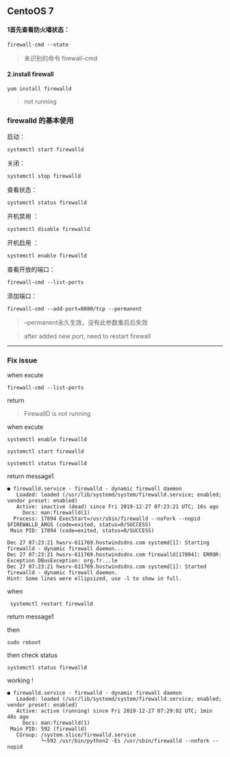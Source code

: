 ## CentoOS 7  
#### 1首先查看防火墙状态：
```
firewall-cmd --state
```

>未识别的命令 firewall-cmd
#### 2.install firewall
```
yum install firewalld 
```

>not running

### firewalld 的基本使用

启动： 
```
systemctl start firewalld
```

关闭： 
```
systemctl stop firewalld
```
查看状态： 
```
systemctl status firewalld
```
开机禁用 ： 
```
systemctl disable firewalld
```
开机启用 ： 
```
systemctl enable firewalld
```
查看开放的端口：
```
firewall-cmd --list-ports
```
添加端口：
```
firewall-cmd --add-port=8080/tcp --permanent
```
>–permanent永久生效，没有此参数重启后失效

>after added new port, need to restart firewall

---
### Fix issue 
when excute
```
firewall-cmd --list-ports
```
return
>FirewallD is not running

when excute
```
systemctl enable firewalld

systemctl start firewalld

systemctl status firewalld
```
return message1
```
● firewalld.service - firewalld - dynamic firewall daemon
   Loaded: loaded (/usr/lib/systemd/system/firewalld.service; enabled; vendor preset: enabled)
   Active: inactive (dead) since Fri 2019-12-27 07:23:21 UTC; 16s ago
     Docs: man:firewalld(1)
  Process: 17894 ExecStart=/usr/sbin/firewalld --nofork --nopid $FIREWALLD_ARGS (code=exited, status=0/SUCCESS)
 Main PID: 17894 (code=exited, status=0/SUCCESS)

Dec 27 07:23:21 hwsrv-611769.hostwindsdns.com systemd[1]: Starting firewalld - dynamic firewall daemon...
Dec 27 07:23:21 hwsrv-611769.hostwindsdns.com firewalld[17894]: ERROR: Exception DBusException: org.fr...le
Dec 27 07:23:21 hwsrv-611769.hostwindsdns.com systemd[1]: Started firewalld - dynamic firewall daemon.
Hint: Some lines were ellipsized, use -l to show in full.
```
when 
```
 systemctl restart firewalld

```
return message1

then 
```
sudo reboot
```

then check status

```
systemctl status firewalld
```

working !

```
● firewalld.service - firewalld - dynamic firewall daemon
   Loaded: loaded (/usr/lib/systemd/system/firewalld.service; enabled; vendor preset: enabled)
   Active: active (running) since Fri 2019-12-27 07:29:02 UTC; 1min 48s ago
     Docs: man:firewalld(1)
 Main PID: 592 (firewalld)
   CGroup: /system.slice/firewalld.service
           └─592 /usr/bin/python2 -Es /usr/sbin/firewalld --nofork --nopid

```
















